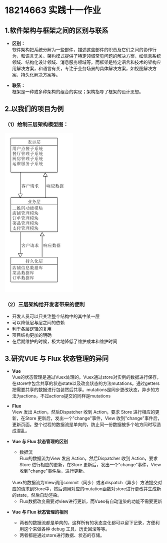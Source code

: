 # 18214663 实践十一作业

## 1.软件架构与框架之间的区别与联系  
* <b>区别：</b>  
  软件架构把系统分解为一些部件，描述这些部件的职责及它们之间的协作行为，和语言无关。架构模式提供了特定领域常见问题的解决方案，如信息系统领域、结构化设计领域、消息服务领域等。而框架是特定语言和技术的架构应用解决方案，和语言有关，专注于业务场景的具体解决方案，如视图解决方案、持久化解决方案等。

* <b>联系：</b>  
  框架是一种或多种架构的组合的实现；架构指导了框架的设计思想。

## 2.以我们的项目为例 
### （1）绘制三层架构模型图：
![三层架构模型](img/architecture_diagram/tn.png)

### （2）三层架构给开发者带来的便利
* 开发人员可以只关注整个结构中的其中某一层
* 可以降低层与层之间的依赖
* 利于各层逻辑的复用
* 项目结构更加的明确
* 在后期维护的时候，极大地降低了维护成本和维护时间

## 3.研究VUE 与 Flux 状态管理的异同
* <b> Vue </b>  
  Vue的状态管理是通过Vuex处理的。Vuex通过store对实例的数据进行保存，在store中包含共享的状态state以及改变状态的方法mutations。通过getters把需要共享的数据进行包装然后共享。mutations是同步更改状态，异步的方法为actions，不过actions提交的同样是mutations


* <b> Flux </b>  
  View 发出 Action，然后Dispatcher 收到 Action，要求 Store 进行相应的更新，在Store 更新后，发出一个"change"事件，View 收到"change"事件后，更新页面。整个过程的数据流是单向的，防止同一份数据被多个地方同时写造成混乱。 

* <b> Vue 与 Flux 状态管理的区别 </b>   
  * 数据流  
  Flux的数据流为View 发出 Action，然后Dispatcher 收到 Action，要求 Store 进行相应的更新，在Store 更新后，发出一个"change"事件，View 收到"change"事件后，进行更新。
  <br>
  Vuex的数据流为View调用commit（同步）或者dispatch（异步）方法提交对应的请求到Store中，然后调用对应的mutation函数对store进行更改并生成新的state，然后自动渲染。  

  * Flux数据改变需要对view进行更新，而Vuex有自动渲染的功能不需要更新

* <b> Vue 与 Flux 状态管理的相同 </b>
  * 两者的数据流都是单向的，这样所有的状态变化都可以留下记录，方便利用这个来做各种 debug 工具、历史回滚等等。
  * 两者都是通过store进行数据、状态的存储。